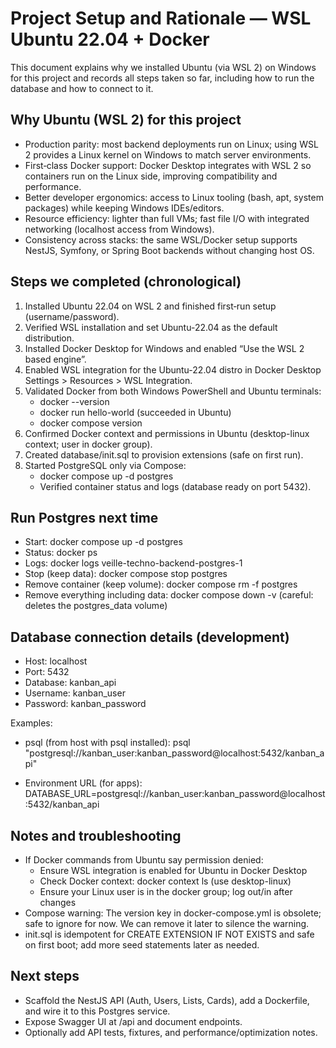 # Project Setup and Rationale — WSL Ubuntu 22.04 + Docker

This document explains why we installed Ubuntu (via WSL 2) on Windows for this project and records all steps taken so far, including how to run the database and how to connect to it.

## Why Ubuntu (WSL 2) for this project

- Production parity: most backend deployments run on Linux; using WSL 2 provides a Linux kernel on Windows to match server environments.
- First‑class Docker support: Docker Desktop integrates with WSL 2 so containers run on the Linux side, improving compatibility and performance.
- Better developer ergonomics: access to Linux tooling (bash, apt, system packages) while keeping Windows IDEs/editors.
- Resource efficiency: lighter than full VMs; fast file I/O with integrated networking (localhost access from Windows).
- Consistency across stacks: the same WSL/Docker setup supports NestJS, Symfony, or Spring Boot backends without changing host OS.

## Steps we completed (chronological)

1. Installed Ubuntu 22.04 on WSL 2 and finished first‑run setup (username/password).
2. Verified WSL installation and set Ubuntu-22.04 as the default distribution.
3. Installed Docker Desktop for Windows and enabled “Use the WSL 2 based engine”.
4. Enabled WSL integration for the Ubuntu-22.04 distro in Docker Desktop Settings > Resources > WSL Integration.
5. Validated Docker from both Windows PowerShell and Ubuntu terminals:
   - docker --version
   - docker run hello-world (succeeded in Ubuntu)
   - docker compose version
6. Confirmed Docker context and permissions in Ubuntu (desktop-linux context; user in docker group).
7. Created database/init.sql to provision extensions (safe on first run).
8. Started PostgreSQL only via Compose:
   - docker compose up -d postgres
   - Verified container status and logs (database ready on port 5432).

## Run Postgres next time

- Start: docker compose up -d postgres
- Status: docker ps
- Logs: docker logs veille-techno-backend-postgres-1
- Stop (keep data): docker compose stop postgres
- Remove container (keep volume): docker compose rm -f postgres
- Remove everything including data: docker compose down -v (careful: deletes the postgres_data volume)

## Database connection details (development)

- Host: localhost
- Port: 5432
- Database: kanban_api
- Username: kanban_user
- Password: kanban_password

Examples:

- psql (from host with psql installed):
  psql "postgresql://kanban_user:kanban_password@localhost:5432/kanban_api"

- Environment URL (for apps):
  DATABASE_URL=postgresql://kanban_user:kanban_password@localhost:5432/kanban_api

## Notes and troubleshooting

- If Docker commands from Ubuntu say permission denied:
  - Ensure WSL integration is enabled for Ubuntu in Docker Desktop
  - Check Docker context: docker context ls (use desktop-linux)
  - Ensure your Linux user is in the docker group; log out/in after changes
- Compose warning: The version key in docker-compose.yml is obsolete; safe to ignore for now. We can remove it later to silence the warning.
- init.sql is idempotent for CREATE EXTENSION IF NOT EXISTS and safe on first boot; add more seed statements later as needed.

## Next steps

- Scaffold the NestJS API (Auth, Users, Lists, Cards), add a Dockerfile, and wire it to this Postgres service.
- Expose Swagger UI at /api and document endpoints.
- Optionally add API tests, fixtures, and performance/optimization notes.